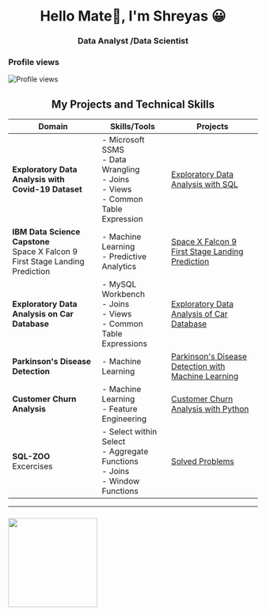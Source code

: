 
  <h1 align="center">Hello Mate🤝, I'm Shreyas 😀</h1>
  <h3 align="center">Data Analyst /Data Scientist</h3>

### Profile views
![Profile views](https://komarev.com/ghpvc/?username=Shreyaschavan10&label=Profile%20views&color=brightgreen&style=plastic)

<h2 align="center"> My Projects and Technical Skills</h2>  

| **Domain**                                                                       | **Skills/Tools**                                                                                              | **Projects**        |
|-------------------                                                               |------------------------                                                                                       |-------------------- |  
| **Exploratory Data Analysis with Covid-19 Dataset**                              | - Microsoft SSMS <br> - Data Wrangling<br>- Joins<br>- Views<br>- Common Table Expression                     |[Exploratory Data Analysis with SQL](https://github.com/Shreyaschavan10/Exploratory-Data-Analysis-with-Covid-19-Dataset)               |
|**IBM Data Science Capstone** <br> Space X Falcon 9 First Stage Landing Prediction|- Machine Learning <br>- Predictive Analytics <br>                                                             |[Space X Falcon 9 First Stage Landing Prediction](https://github.com/Shreyaschavan10/IBM-Data-Science-Captstone-Project)                    |
|**Exploratory Data Analysis on Car Database**                                     |- MySQL Workbench <br>  - Joins <br>- Views <br> - Common Table   Expressions                                    |[Exploratory Data Analysis of Car Database](https://github.com/Shreyaschavan10/Analyze-Data-in-a-Model-Car-Database-with-MySQL-Workbench)
|**Parkinson's Disease Detection**                                                 |- Machine Learning                                                                                             |[Parkinson's Disease Detection with Machine Learning](https://github.com/Shreyaschavan10/Parkinson-s-Disease-Detection-with-Machine-Learning)                    |
|**Customer Churn Analysis**                                                       | - Machine Learning <br> - Feature Engineering                                                                 |[Customer Churn Analysis with Python](https://github.com/Shreyaschavan10/Customer-Churn-Analysis)|
|**SQL-ZOO** <br> Excercises                                                       |- Select within Select <br> - Aggregate Functions<br> - Joins <br> - Window Functions                          |[Solved Problems](https://github.com/Shreyaschavan10/SQL_Zoo)

---



<h3 align="left">
<a href="https://github.com/Shreyaschavan10">
  <img height="180em" src="https://github-readme-stats-eight-theta.vercel.app/api?username=Shreyaschavan10&show_icons=true&theme=dark&include_all_commits=true&count_private=true"/>
  
</a>
</h3>







